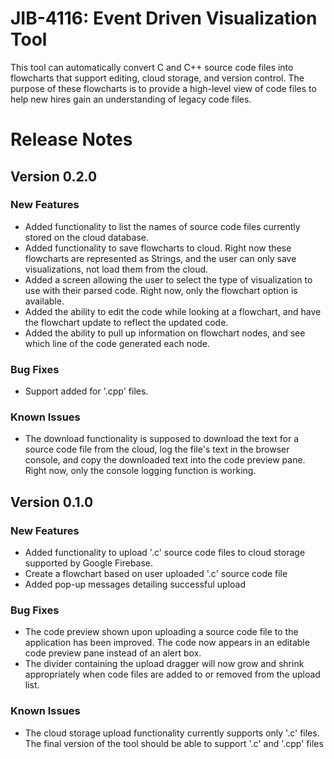 # JIB-4116: Event Driven Visualization Tool
This tool can automatically convert C and C++ source code files into flowcharts that support editing, cloud storage, and version control. The purpose of these flowcharts is to provide a high-level view of code files to help new hires gain an understanding of legacy code files.

# Release Notes
## Version 0.2.0
### New Features
* Added functionality to list the names of source code files currently stored on the cloud database.
* Added functionality to save flowcharts to cloud. Right now these flowcharts are represented as Strings, and the user can only save visualizations, not load them from the cloud.
* Added a screen allowing the user to select the type of visualization to use with their parsed code. Right now, only the flowchart option is available.
* Added the ability to edit the code while looking at a flowchart, and have the flowchart update to reflect the updated code.
* Added the ability to pull up information on flowchart nodes, and see which line of the code generated each node.
### Bug Fixes
* Support added for '.cpp' files.
### Known Issues
* The download functionality is supposed to download the text for a source code file from the cloud, log the file's text in the browser console, and copy the downloaded text into the code preview pane. Right now, only the console logging function is working.

## Version 0.1.0
### New Features
* Added functionality to upload '.c' source code files to cloud storage supported by Google Firebase.
* Create a flowchart based on user uploaded '.c' source code file
* Added pop-up messages detailing successful upload
### Bug Fixes
* The code preview shown upon uploading a source code file to the application has been improved. The code now appears in an editable code preview pane instead of an alert box.
* The divider containing the upload dragger will now grow and shrink appropriately when code files are added to or removed from the upload list.
### Known Issues
* The cloud storage upload functionality currently supports only '.c' files. The final version of the tool should be able to support '.c' and '.cpp' files
